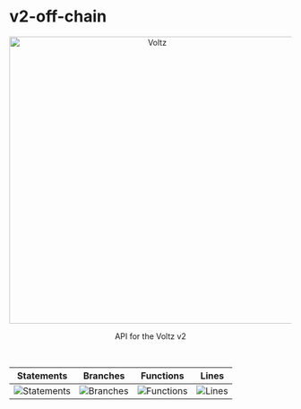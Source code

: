 # v2-off-chain

<p align="center">
  <a href="https://app.voltz.xyz/">
    <picture>
      <img src="../../docs/voltz-background.jpeg" alt="Voltz" width="512" />
    </picture>
  </a>
</p>

<p align="center"> API for the Voltz v2 </p>

<br />

| Statements                  | Branches                | Functions                 | Lines             |
| --------------------------- | ----------------------- | ------------------------- | ----------------- |
| ![Statements](https://img.shields.io/badge/statements-8.77%25-red.svg?style=flat) | ![Branches](https://img.shields.io/badge/branches-22.72%25-red.svg?style=flat) | ![Functions](https://img.shields.io/badge/functions-3.03%25-red.svg?style=flat) | ![Lines](https://img.shields.io/badge/lines-8.66%25-red.svg?style=flat) |

